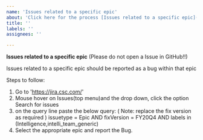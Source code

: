 ```yaml
---
name: 'Issues related to a specific epic'
about: 'Click here for the process [Issues related to a specific epic](Instructions.md)'
title: ''
labels: ''
assignees: ''

---
```


**Issues related to a specific epic**
(Please do not open a Issue in GitHub!!)

Issues related to a specific epic should be reported as a bug within that epic

Steps to follow:
1. Go to 'https://jira.csc.com/'
2. Mouse hover on Issues(top menu)and the drop down, click the option Search for issues
3. on the query line paste the below query: ( Note: replace the fix version as required ) 
issuetype = Epic AND fixVersion = FY20Q4 AND labels in (Intelligence,intelli_team_generic)
4. Select the appropriate epic and report the Bug.
